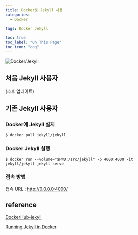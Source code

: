 ```yaml
---
title: Docker로 Jekyll 사용
categories:
  - Docker
  
tags: Docker Jekyll

toc: true
toc_label: "On This Page"
toc_icon: "cog"
---
```

![Docker/Jekyll](https://i.imgur.com/fpPqT7O.png)

## 처음 Jekyll 사용자
(추후 업데이트)

## 기존 Jekyll 사용자

### Docker에 Jekyll 설치
```shell
$ docker pull jekyll/jekyll
```

### Docker Jekyll 실행
```shell
$ docker run --volume="$PWD:/src/jekyll" -p 4000:4000 -it jekyll/jekyll jekyll serve
```

### 접속 방법
접속 URL : http://0.0.0.0:4000/

## reference
[DockerHub-jekyll](https://hub.docker.com/r/jekyll/jekyll/)

[Running Jekyll in Docker](https://ddewaele.github.io/running-jekyll-in-docker/)
